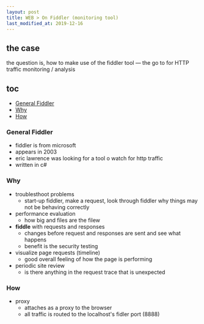 ```yaml
---
layout: post
title: WEB > On Fiddler (monitoring tool)
last_modified_at: 2019-12-16
---
```

## the case	
the question is, how to make use of the fiddler tool — the go to for HTTP traffic monitoring / analysis

## toc
<!-- TOC -->

- [General Fiddler](#general-fiddler)
- [Why](#why)
- [How](#how)

<!-- /TOC -->

### General Fiddler
* fiddler is from microsoft
* appears in 2003
* eric lawrence was looking for a tool o watch for http traffic
* written in c#

### Why
* troublesthoot problems
    * start-up fiddler, make a request, look through fiddler why things may not be behaving correctly
* performance evaluation
    * how big and files are the filew
* **fiddle** with requests and responses
    * changes before request and responses are sent and see what happens
    * benefit is the security testing
* visualize page requests (timeline)
    * good overall feeling of how the page is performing
* periodic site review
    * is there anything in the request trace that is unexpected

### How
* proxy
    * attaches as a proxy to the browser
    * all traffic is routed to the localhost's fidler port (8888)